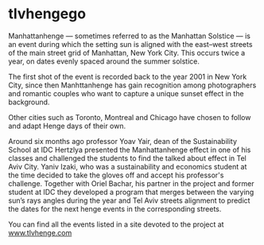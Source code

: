 # tlvhengego


Manhattanhenge — sometimes referred to as the Manhattan Solstice — is an event during which the setting sun is aligned with the east–west streets of the main street grid of Manhattan, New York City. This occurs twice a year, on dates evenly spaced around the summer solstice.

The first shot of the event is recorded back to the year 2001 in New York City, since then Manhttanhenge has gain recognition among photographers and romantic couples who want to capture a unique sunset effect in the background.

Other cities such as Toronto, Montreal and Chicago have chosen to follow and adapt Henge days of their own. 

Around six months ago professor Yoav Yair, dean of the Sustainability School at IDC Hertzlya presented the Manhattanhenge effect in one of his classes and challenged the students to find the talked about effect in Tel Aviv City.
Yaniv Izaki, who was a sustainability and economics student at the time decided to take the gloves off and accept his professor's challenge. Together with Oriel Bachar, his partner in the project and former student at IDC they developed a program that merges between the varying sun’s rays angles during the year and Tel Aviv streets alignment to predict the dates for the next henge events in the corresponding streets. 

You can find all the events listed in a site devoted to the project at www.tlvhenge.com 
